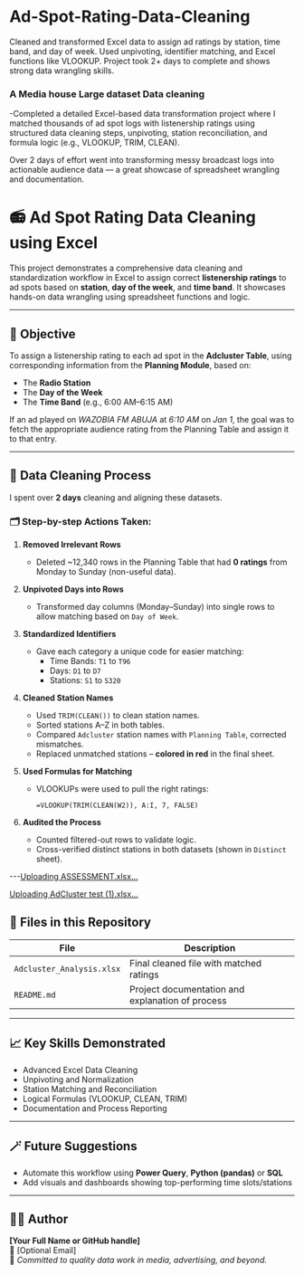 # Ad-Spot-Rating-Data-Cleaning
Cleaned and transformed Excel data to assign ad ratings by station, time band, and day of week. Used unpivoting, identifier matching, and Excel functions like VLOOKUP. Project took 2+ days to complete and shows strong data wrangling skills.
### A Media house Large dataset Data cleaning
-Completed a detailed Excel-based data transformation project where I matched thousands of ad spot logs with listenership ratings using structured data cleaning steps, unpivoting, station reconciliation, and formula logic (e.g., VLOOKUP, TRIM, CLEAN).

Over 2 days of effort went into transforming messy broadcast logs into actionable audience data — a great showcase of spreadsheet wrangling and documentation.
# 📻 Ad Spot Rating Data Cleaning using Excel

This project demonstrates a comprehensive data cleaning and standardization workflow in Excel to assign correct **listenership ratings** to ad spots based on **station**, **day of the week**, and **time band**. It showcases hands-on data wrangling using spreadsheet functions and logic.

---

## 🎯 Objective

To assign a listenership rating to each ad spot in the **Adcluster Table**, using corresponding information from the **Planning Module**, based on:
- The **Radio Station**
- The **Day of the Week**
- The **Time Band** (e.g., 6:00 AM–6:15 AM)

If an ad played on *WAZOBIA FM ABUJA* at *6:10 AM* on *Jan 1*, the goal was to fetch the appropriate audience rating from the Planning Table and assign it to that entry.

---

## 🔧 Data Cleaning Process

I spent over **2 days** cleaning and aligning these datasets.

### 🗂️ Step-by-step Actions Taken:

1. **Removed Irrelevant Rows**  
   - Deleted ~12,340 rows in the Planning Table that had **0 ratings** from Monday to Sunday (non-useful data).

2. **Unpivoted Days into Rows**  
   - Transformed day columns (Monday–Sunday) into single rows to allow matching based on `Day of Week`.

3. **Standardized Identifiers**  
   - Gave each category a unique code for easier matching:
     - Time Bands: `T1` to `T96`
     - Days: `D1` to `D7`
     - Stations: `S1` to `S320`

4. **Cleaned Station Names**  
   - Used `TRIM(CLEAN())` to clean station names.
   - Sorted stations A–Z in both tables.
   - Compared `Adcluster` station names with `Planning Table`, corrected mismatches.
   - Replaced unmatched stations – **colored in red** in the final sheet.

5. **Used Formulas for Matching**
   - VLOOKUPs were used to pull the right ratings:
     ```excel
     =VLOOKUP(TRIM(CLEAN(W2)), A:I, 7, FALSE)
     ```

6. **Audited the Process**
   - Counted filtered-out rows to validate logic.
   - Cross-verified distinct stations in both datasets (shown in `Distinct` sheet).

---[Uploading ASSESSMENT.xlsx…]()

[Uploading AdCluster test (1).xlsx…]()

## 📂 Files in this Repository

| File | Description |
|------|-------------|
| `Adcluster_Analysis.xlsx` | Final cleaned file with matched ratings |
| `README.md` | Project documentation and explanation of process |

---

## 📈 Key Skills Demonstrated

- Advanced Excel Data Cleaning  
- Unpivoting and Normalization  
- Station Matching and Reconciliation  
- Logical Formulas (VLOOKUP, CLEAN, TRIM)  
- Documentation and Process Reporting  

---

## 🪄 Future Suggestions

- Automate this workflow using **Power Query**, **Python (pandas)** or **SQL**
- Add visuals and dashboards showing top-performing time slots/stations

---

## 👩‍💻 Author

**[Your Full Name or GitHub handle]**  
📧 [Optional Email]  
📌 *Committed to quality data work in media, advertising, and beyond.*
